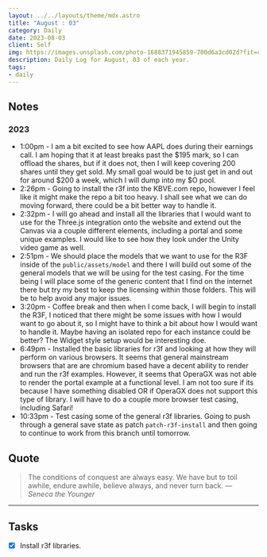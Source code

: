 ```yaml
---
layout: ../../layouts/theme/mdx.astro
title: "August : 03"
category: Daily
date: 2023-08-03
client: Self
img: https://images.unsplash.com/photo-1688371945859-700d6a3cd02d?fit=crop&q=85&w=1400&h=700
description: Daily Log for August, 03 of each year.
tags:
- daily
---
```


## Notes
### 2023
- 1:00pm - I am a bit excited to see how AAPL does during their earnings call. I am hoping that it at least breaks past the $195 mark, so I can offload the shares, but if it does not, then I will keep covering 200 shares until they get sold. My small goal would be to just get in and out for around $200 a week, which I will dump into my $O pool. 
- 2:26pm - Going to install the r3f into the KBVE.com repo, however I feel like it might make the repo a bit too heavy. I shall see what we can do moving forward, there could be a bit better way to handle it. 
- 2:32pm - I will go ahead and install all the libraries that I would want to use for the Three.js integration onto the website and extend out the Canvas via a couple different elements, including a portal and some unique examples. I would like to see how they look under the Unity video game as well.
- 2:51pm - We should place the models that we want to use for the R3F inside of the `public/assets/model` and there I will build out some of the general models that we will be using for the test casing. For the time being I will place some of the generic content that I find on the internet there but try my best to keep the licensing within those folders. This will be to help avoid any major issues. 
- 3:20pm - Coffee break and then when I come back, I will begin to install the R3F, I noticed that there might be some issues with how I would want to go about it, so I might have to think a bit about how I would want to handle it. Maybe having an isolated repo for each instance could be better? The Widget style setup would be interesting doe. 
- 6:49pm - Installed the basic libraries for r3f and looking at how they will perform on various browsers. It seems that general mainstream browsers that are are chromium based have a decent ability to render and run the r3f examples. However, it seems that OperaGX was not able to render the portal example at a functional level. I am not too sure if its because I have something disabled OR if OperaGX does not support this type of library. I will have to do a couple more browser test casing, including Safari!
- 10:33pm - Test casing some of the general r3f libraries. Going to push through a general save state as patch `patch-r3f-install` and then going to continue to work from this branch until tomorrow.

## Quote

> The conditions of conquest are always easy. We have but to toil awhile, endure awhile, believe always, and never turn back.
> — <cite>Seneca the Younger</cite>

---

## Tasks

- [x] Install r3f libraries.